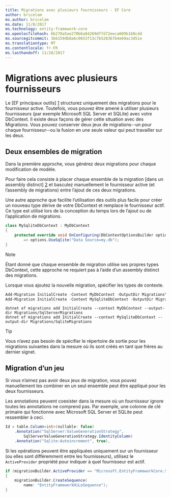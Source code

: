 ```yaml
---
title: Migrations avec plusieurs fournisseurs - EF Core
author: bricelam
ms.author: bricelam
ms.date: 11/8/2017
ms.technology: entity-framework-core
ms.openlocfilehash: 6b278a5ae270b6a84269dffd72eeca609b168cdd
ms.sourcegitcommit: 3b6159db8a6c0653f13c7b528367b4e69ac3d51e
ms.translationtype: MT
ms.contentlocale: fr-FR
ms.lasthandoff: 11/28/2017
---
```

<a name="migrations-with-multiple-providers"></a>Migrations avec plusieurs fournisseurs
==================================
Le [EF principaux outils] [ 1] structurez uniquement des migrations pour le fournisseur active. Toutefois, vous pouvez être amené à utiliser plusieurs fournisseurs (par exemple Microsoft SQL Server et SQLite) avec votre DbContext. Il existe deux façons de gérer cette situation avec des Migrations. Vous pouvez conserver deux jeux de migrations--un pour chaque fournisseur--ou la fusion en une seule valeur qui peut travailler sur les deux.

<a name="two-migration-sets"></a>Deux ensembles de migration
------------------
Dans la première approche, vous générez deux migrations pour chaque modification de modèle.

Pour faire cela consiste à placer chaque ensemble de la migration [dans un assembly distinct] [ 2] et basculez manuellement le fournisseur active (et l’assembly de migrations) entre l’ajout de ces deux migrations.

Une autre approche que facilite l’utilisation des outils plus facile pour créer un nouveau type dérive de votre DbContext et remplace le fournisseur actif. Ce type est utilisé lors de la conception du temps lors de l’ajout ou de l’application de migrations.

``` csharp
class MySqliteDbContext : MyDbContext
{
    protected override void OnConfiguring(DbContextOptionsBuilder options)
        => options.UseSqlite("Data Source=my.db");
}
```

> [!NOTE]
> Étant donné que chaque ensemble de migration utilise ses propres types DbContext, cette approche ne requiert pas à l’aide d’un assembly distinct des migrations.

Lorsque vous ajoutez la nouvelle migration, spécifier les types de contexte.

``` powershell
Add-Migration InitialCreate -Context MyDbContext -OutputDir Migrations\SqlServerMigrations
Add-Migration InitialCreate -Context MySqliteDbContext -OutputDir Migrations\SqliteMigrations
```
``` Console
dotnet ef migrations add InitialCreate --context MyDbContext --output-dir Migrations/SqlServerMigrations
dotnet ef migrations add InitialCreate --context MySqliteDbContext --output-dir Migrations/SqliteMigrations
```

> [!TIP]
> Vous n’avez pas besoin de spécifier le répertoire de sortie pour les migrations suivantes dans la mesure où ils sont créés en tant que frères au dernier signet.

<a name="one-migration-set"></a>Migration d’un jeu
-----------------
Si vous n’aimez pas avoir deux jeux de migration, vous pouvez manuellement les combiner en un seul ensemble peut être appliqué pour les deux fournisseurs.

Les annotations peuvent coexister dans la mesure où un fournisseur ignore toutes les annotations ne comprend pas. Par exemple, une colonne de clé primaire qui fonctionne avec Microsoft SQL Server et SQLite peut ressembler à ceci.

``` csharp
Id = table.Column<int>(nullable: false)
    .Annotation("SqlServer:ValueGenerationStrategy",
        SqlServerValueGenerationStrategy.IdentityColumn)
    .Annotation("Sqlite:Autoincrement", true),
```

Si les opérations peuvent être appliquées uniquement sur un fournisseur (ou elles sont différemment entre les fournisseurs), utilisez le `ActiveProvider` propriété pour indiquer à quel fournisseur est actif.

``` csharp
if (migrationBuilder.ActiveProvider == "Microsoft.EntityFrameworkCore.SqlServer")
{
    migrationBuilder.CreateSequence(
        name: "EntityFrameworkHiLoSequence");
}
```


  [1]: ../../miscellaneous/cli/index.md
  [2]: projects.md
